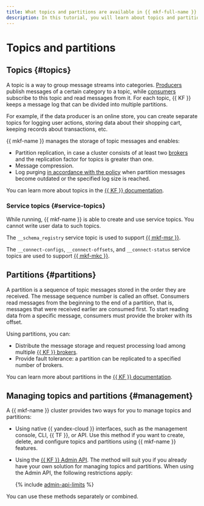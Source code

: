 ```yaml
---
title: What topics and partitions are available in {{ mkf-full-name }}
description: In this tutorial, you will learn about topics and partitions available in {{ mkf-name }}.
---
```


# Topics and partitions

## Topics {#topics}

A topic is a way to group message streams into categories. [Producers](producers-consumers.md) publish messages of a certain category to a topic, while [consumers](producers-consumers.md) subscribe to this topic and read messages from it. For each topic, {{ KF }} keeps a message log that can be divided into multiple partitions.

For example, if the data producer is an online store, you can create separate topics for logging user actions, storing data about their shopping cart, keeping records about transactions, etc.

{{ mkf-name }} manages the storage of topic messages and enables:

- Partition replication, in case a cluster consists of at least two [brokers](brokers.md) and the replication factor for topics is greater than one.
- Message compression.
- Log purging [in accordance with the policy](../operations/cluster-topics.md#create-topic) when partition messages become outdated or the specified log size is reached.

You can learn more about topics in the [{{ KF }} documentation](https://kafka.apache.org/documentation/#intro_concepts_and_terms).

### Service topics {#service-topics}

While running, {{ mkf-name }} is able to create and use service topics. You cannot write user data to such topics.

The `__schema_registry` service topic is used to support [{{ mkf-msr }}](./managed-schema-registry.md).

The `__connect-configs`, `__connect-offsets`, and `__connect-status` service topics are used to support [{{ mkf-mkc }}](./connectors.md).

## Partitions {#partitions}

A partition is a sequence of topic messages stored in the order they are received. The message sequence number is called an offset. Consumers read messages from the beginning to the end of a partition, that is, messages that were received earlier are consumed first. To start reading data from a specific message, consumers must provide the broker with its offset.

Using partitions, you can:

- Distribute the message storage and request processing load among multiple [{{ KF }} brokers](brokers.md).
- Provide fault tolerance: a partition can be replicated to a specified number of brokers.

You can learn more about partitions in the [{{ KF }} documentation](https://kafka.apache.org/documentation/#intro_concepts_and_terms).

## Managing topics and partitions {#management}

A {{ mkf-name }} cluster provides two ways for you to manage topics and partitions:

* Using native {{ yandex-cloud }} interfaces, such as the management console, CLI, {{ TF }}, or API. Use this method if you want to create, delete, and configure topics and partitions using {{ mkf-name }} features.

* Using the [{{ KF }} Admin API](https://kafka.apache.org/documentation/#adminapi). The method will suit you if you already have your own solution for managing topics and partitions. When using the Admin API, the following restrictions apply:

    {% include [admin-api-limits](../../_includes/mdb/mkf/admin-api-limits.md) %}

You can use these methods separately or combined.
